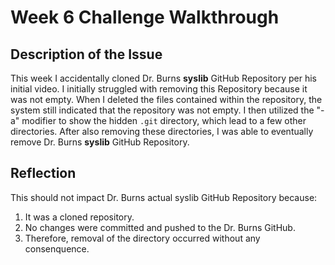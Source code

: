 # Week 6 Challenge Walkthrough

## Description of the Issue
This week I accidentally cloned Dr. Burns **syslib** GitHub Repository per his initial video. I initially struggled with removing this Repository because it was not empty. When I deleted the files contained within the repository, the system still indicated that the repository was not empty. I then utilized the "-a" modifier to show the hidden `.git` directory, which lead to a few other directories. After also removing these directories, I was able to eventually remove Dr. Burns **syslib** GitHub Repository.  

## Reflection
This should not impact Dr. Burns actual syslib GitHub Repository because:

1. It was a cloned repository.
2. No changes were committed and pushed to the Dr. Burns GitHub.
3. Therefore, removal of the directory occurred without any consenquence.
